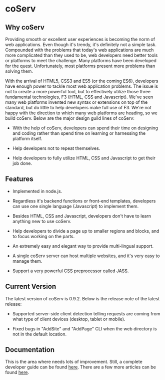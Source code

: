 # coServ
## Why coServ
Providing smooth or excellent user experiences is becoming the norm of web applications. Even though it's trendy, it's definitely not a simple task. Compounded with the problems that today's web applications are much more complicated than they used to be, web developers need better tools or platforms to meet the challenge. Many platforms have been developed for the quest. Unfortunately, most platforms present more problems than solving them.

With the arrival of HTML5, CSS3 and ES5 (or the coming ES6), developers have enough power to tackle most web application problems. The issue is not to create a more powerful tool, but to effectively utilize those three fundamental technologies, F3 (HTML, CSS and Javascript). We've seen many web platforms invented new syntax or extensions on top of the standard, but do little to help developers make full use of F3. We're not happy with the direction to which many web platforms are heading, so we build coServ. Below are the major design guild lines of coServ:

+ With the help of coServ, developers can spend their time on designing and coding rather than spend time on learning or harnessing the platform itself.

+ Help developers not to repeat themselves.

+ Help developers to fully utilize HTML, CSS and Javascript to get their job done.

##  Features

+ Implemented in node.js.

+ Regardless it's backend functions or front-end templates, developers can use one single language (Javascript) to implement them.

+ Besides HTML, CSS and Javascript, developers don't have to learn anything new to use coServ.

+ Help developers to divide a page up to smaller regions and blocks, and to focus working on the parts.

+ An extremely easy and elegant way to provide multi-lingual support.

+ A single coServ server can host multiple websites, and it's very easy to manage them.

+ Support a very powerful CSS preprocessor called JASS.


## Current Version
The latest version of coServ is 0.9.2. Below is the release note of the latest release:

+ Supported server-side client detection telling requests are coming from what type of client devices (desktop, tablet or mobile).

+ Fixed bugs in "AddSite" and "AddPage" CLI when the web directory is not in the default location.


## Documentation
This is the area where needs lots of improvement. Still, a complete developer guide can be found [here](http://www.coservjs.org/coserv/guide). There are a few more articles can be found [here](http://www.coservjs.org/coserv/doc).

